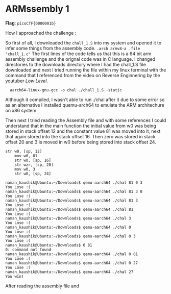 # ARMssembly 1

**Flag**: `picoCTF{0000001b}`

How I approached the challenge :

So first of all, I downloaded the `chall_1.S` into my system and opened it to infer some things from the assembly code.
``
.arch armv8-a
.file	"chall_1.c"
 ``
 The first lines of the code tells us that this is a 64 bit arm assembly challenge and the orignal code was in C language.
 I changed directories to the downloads directory where I had the chall_1.S file downloaded and next I tried running the file within my linux terminal with the command that I referenced from the video on Reverse Enginnering by the youtuber *Low Level*.
```
  aarch64-linux-gnu-gcc -o chal ./chall_1.S -static
```
Although it compiled, I wasn't able to run ./chal after it due to some error so as an alternative I installed quemu-arch64 to emulate the ARM architechure on x86 system.

Then next I tried reading the Assembly file and with some references I could understand that in the main function the initial value from w0 was being stored in stack offset 12 and the constant value 81 was moved into it, next that again stored into the stack offset 16.
Then zero was stored in stack offset 20 and 3 is moved in w0 before being stored into stack offset 24.

```
str	w0, [sp, 12]
	mov	w0, 81
	str	w0, [sp, 16]
	str	wzr, [sp, 20]
	mov	w0, 3
	str	w0, [sp, 24]
```

```
naman_kaushik@Ubuntu:~/Downloads$ qemu-aarch64 ./chal 81 0 3
You Lose :(
naman_kaushik@Ubuntu:~/Downloads$ qemu-aarch64 ./chal 81 3 0
You Lose :(
naman_kaushik@Ubuntu:~/Downloads$ qemu-aarch64 ./chal 81 3
You Lose :(
naman_kaushik@Ubuntu:~/Downloads$ qemu-aarch64 ./chal 81 
You Lose :(
naman_kaushik@Ubuntu:~/Downloads$ qemu-aarch64 ./chal 3
You Lose :(
naman_kaushik@Ubuntu:~/Downloads$ qemu-aarch64 ./chal 0
You Lose :(
naman_kaushik@Ubuntu:~/Downloads$ qemu-aarch64 ./chal 0 3
You Lose :(
naman_kaushik@Ubuntu:~/Downloads$ 0 81
0: command not found
naman_kaushik@Ubuntu:~/Downloads$ qemu-aarch64 ./chal 0 81
You Lose :(
naman_kaushik@Ubuntu:~/Downloads$ qemu-aarch64 ./chal 0 27
You Lose :(
naman_kaushik@Ubuntu:~/Downloads$ qemu-aarch64 ./chal 27
You win!
```
After reading the assembly file and 

